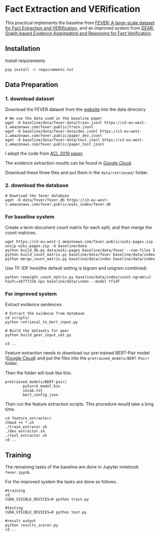 # Fact Extraction and VERification

This practical implements the baseline from [FEVER: A large-scale dataset for Fact Extraction and VERification.](https://arxiv.org/abs/1803.05355) and an improved system  from [GEAR: Graph-based Evidence Aggregating and Reasoning for Fact Verification](https://arxiv.org/abs/1908.01843).


## Installation

Install requirements 

    pip install -r requirements.txt

## Data Preparation

### 1. download dataset  
Download the FEVER dataset from the [website](http://fever.ai/data.html) into the data directory
    
    # We use the data used in the baseline paper
    wget -O baseline/data/fever-data/train.jsonl https://s3-eu-west-1.amazonaws.com/fever.public/train.jsonl
    wget -O baseline/data/fever-data/dev.jsonl https://s3-eu-west-1.amazonaws.com/fever.public/paper_dev.jsonl
    wget -O baseline/data/fever-data/test.jsonl https://s3-eu-west-1.amazonaws.com/fever.public/paper_test.jsonl
    
I adopt the code from [ACL 2019 paper](https://github.com/thunlp/GEAR).

The evidence extraction results can be found in [Google Cloud](https://drive.google.com/drive/folders/1y-5VdcrqEEMtU8zIGcREacN1JCHqSp5K).

Download these three files and put them in the ``data/retrieved/`` folder. 

### 2. download the database
```
# Download the fever database
wget -O data/fever/fever.db https://s3-eu-west-1.amazonaws.com/fever.public/wiki_index/fever.db
```

### For baseline system
Create a term-document count matrix for each split, and then merge the count matrices.
    
    wget https://s3-eu-west-1.amazonaws.com/fever.public/wiki-pages.zip
    unzip wiki-pages.zip -d baseline/data
    python build_db.py data/wiki-pages baseline/data/fever --num-files 5
    python build_count_matrix.py baseline/data/fever baseline/data/index
    python merge_count_matrix.py baseline/data/index baseline/data/index

Use TF-IDF here(the default setting is bigram and unigram combined)
    
    python reweight_count_matrix.py baseline/data/index/count-ngram\=2-hash\=16777216.npz baseline/data/index --model tfidf
  

### For improved system
Extract evidence sentences.

```
# Extract the evidence from database
cd scripts/
python retrieval_to_bert_input.py

# Build the datasets for gear
python build_gear_input_set.py

cd ..
```

Feature extraction needs to download our pre-trained BERT-Pair model ([Google Cloud](https://drive.google.com/drive/folders/1y-5VdcrqEEMtU8zIGcREacN1JCHqSp5K)) and put the files into the ``pretrained_models/BERT-Pair/`` folder.

Then the folder will look like this:
```
pretrained_models/BERT-pair/
    	pytorch_model.bin
    	vocab.txt
    	bert_config.json
```

Then run the feature extraction scripts. This procedure would take a long time.
```
cd feature_extractor/
chmod +x *.sh
./train_extracor.sh
./dev_extractor.sh
./test_extractor.sh
cd ..
```

## Training

The remaining tasks of the baseline are done in Jupyter notebook `fever.ipynb`. 

For the improved system the tasks are done as follows.
```
#training
cd
CUDA_VISIBLE_DEVICES=0 python train.py
```

```
#testing
CUDA_VISIBLE_DEVICES=0 python test.py
```

```
#result output
python results_scorer.py
cd ..
```

